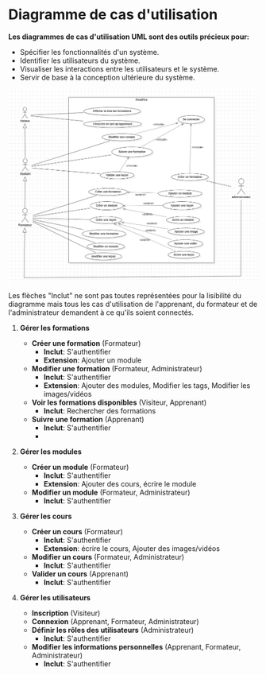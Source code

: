 # Diagramme de cas d'utilisation 

**Les diagrammes de cas d'utilisation UML sont des outils précieux pour:**

- Spécifier les fonctionnalités d'un système.
- Identifier les utilisateurs du système.
- Visualiser les interactions entre les utilisateurs et le système.
- Servir de base à la conception ultérieure du système.




![use-case](IMAGE/use_case.png)


Les flèches "Inclut" ne sont pas toutes représentées pour la lisibilité du diagramme mais tous les cas d'utilisation de l'apprenant, du formateur et de l'administrateur demandent à ce qu'ils soient connectés. 

1. **Gérer les formations**
    - **Créer une formation** (Formateur)
        - **Inclut**: S'authentifier
        - **Extension**: Ajouter un module
    - **Modifier une formation** (Formateur, Administrateur)
        - **Inclut**: S'authentifier
        - **Extension**: Ajouter des modules, Modifier les tags, Modifier les images/vidéos
    - **Voir les formations disponibles** (Visiteur, Apprenant)
        - **Inclut**: Rechercher des formations
    - **Suivre une formation** (Apprenant)
        - **Inclut**: S'authentifier
        - 
2. **Gérer les modules**
    - **Créer un module** (Formateur)
        - **Inclut**: S'authentifier
        - **Extension**: Ajouter des cours, écrire le module
    - **Modifier un module** (Formateur, Administrateur)
        - **Inclut**: S'authentifier
          
3. **Gérer les cours**
    - **Créer un cours** (Formateur)
        - **Inclut**: S'authentifier
        - **Extension**: écrire le cours, Ajouter des images/vidéos
    - **Modifier un cours** (Formateur, Administrateur)
        - **Inclut**: S'authentifier
    - **Valider un cours** (Apprenant)
        - **Inclut**: S'authentifier
          

5. **Gérer les utilisateurs**
    - **Inscription** (Visiteur)
    - **Connexion** (Apprenant, Formateur, Administrateur)
    - **Définir les rôles des utilisateurs** (Administrateur)
        - **Inclut**: S'authentifier
    - **Modifier les informations personnelles** (Apprenant, Formateur, Administrateur)
        - **Inclut**: S'authentifier
